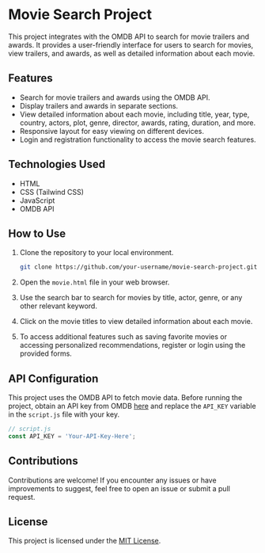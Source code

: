 # Movie Search Project

This project integrates with the OMDB API to search for movie trailers and awards. It provides a user-friendly interface for users to search for movies, view trailers, and awards, as well as detailed information about each movie.

## Features

- Search for movie trailers and awards using the OMDB API.
- Display trailers and awards in separate sections.
- View detailed information about each movie, including title, year, type, country, actors, plot, genre, director, awards, rating, duration, and more.
- Responsive layout for easy viewing on different devices.
- Login and registration functionality to access the movie search features.

## Technologies Used

- HTML
- CSS (Tailwind CSS)
- JavaScript
- OMDB API

## How to Use

1. Clone the repository to your local environment.
   ```bash
   git clone https://github.com/your-username/movie-search-project.git
   ```

2. Open the `movie.html` file in your web browser.

3. Use the search bar to search for movies by title, actor, genre, or any other relevant keyword.

4. Click on the movie titles to view detailed information about each movie.

5. To access additional features such as saving favorite movies or accessing personalized recommendations, register or login using the provided forms.

## API Configuration

This project uses the OMDB API to fetch movie data. Before running the project, obtain an API key from OMDB [here](https://www.omdbapi.com/apikey.aspx) and replace the `API_KEY` variable in the `script.js` file with your key.

```javascript
// script.js
const API_KEY = 'Your-API-Key-Here';
```

## Contributions

Contributions are welcome! If you encounter any issues or have improvements to suggest, feel free to open an issue or submit a pull request.

## License

This project is licensed under the [MIT License](LICENSE).